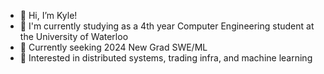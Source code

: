 - 👋 Hi, I’m Kyle!
- 🏫 I'm currently studying as a 4th year Computer Engineering student at the University of Waterloo
- 👀 Currently seeking 2024 New Grad SWE/ML
- 🌱 Interested in distributed systems, trading infra, and machine learning

<!---
k297lee/k297lee is a ✨ special ✨ repository because its `README.md` (this file) appears on your GitHub profile.
You can click the Preview link to take a look at your changes.
--->
